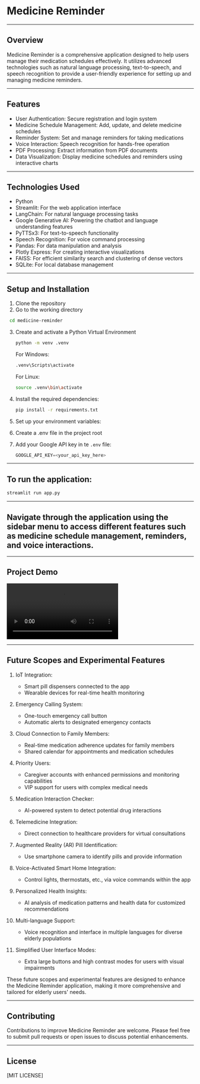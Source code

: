 # Medicine Reminder
---
## Overview

Medicine Reminder is a comprehensive application designed to help users manage their medication schedules effectively. It utilizes advanced technologies such as natural language processing, text-to-speech, and speech recognition to provide a user-friendly experience for setting up and managing medicine reminders.

---

## Features

- User Authentication: Secure registration and login system
- Medicine Schedule Management: Add, update, and delete medicine schedules
- Reminder System: Set and manage reminders for taking medications
- Voice Interaction: Speech recognition for hands-free operation
- PDF Processing: Extract information from PDF documents
- Data Visualization: Display medicine schedules and reminders using interactive charts

---

## Technologies Used

- Python
- Streamlit: For the web application interface
- LangChain: For natural language processing tasks
- Google Generative AI: Powering the chatbot and language understanding features
- PyTTSx3: For text-to-speech functionality
- Speech Recognition: For voice command processing
- Pandas: For data manipulation and analysis
- Plotly Express: For creating interactive visualizations
- FAISS: For efficient similarity search and clustering of dense vectors
- SQLite: For local database management

---

## Setup and Installation

1. Clone the repository
2. Go to the working directory
  ```bash
   cd medicine-reminder
   ```
3. Create and activate a Python Virtual Environment
   ```bash
   python -m venv .venv
   ```
   For Windows:
   ```bash
   .venv\Scripts\activate
   ```
   For Linux:
   ```bash
   source .venv\bin\activate
   ```
4. Install the required dependencies:
   ```bash
   pip install -r requirements.txt
   ```

5. Set up your environment variables:
6. Create a .env file in the project root
7. Add your Google API key in te `.env` file:
   ```python
   GOOGLE_API_KEY=<your_api_key_here>
   ```

---

## To run the application:
```bash
streamlit run app.py
```

---

## Navigate through the application using the sidebar menu to access different features such as medicine schedule management, reminders, and voice interactions.

---

## Project Demo

<video controls>
  <source src="project-demo.webm" type="video/webm">
  Your browser does not support the video tag.
</video>

---

## Future Scopes and Experimental Features

1. IoT Integration:
   - Smart pill dispensers connected to the app
   - Wearable devices for real-time health monitoring

2. Emergency Calling System:
   - One-touch emergency call button
   - Automatic alerts to designated emergency contacts

3. Cloud Connection to Family Members:
   - Real-time medication adherence updates for family members
   - Shared calendar for appointments and medication schedules

4. Priority Users:
   - Caregiver accounts with enhanced permissions and monitoring capabilities
   - VIP support for users with complex medical needs

5. Medication Interaction Checker:
   - AI-powered system to detect potential drug interactions

6. Telemedicine Integration:
   - Direct connection to healthcare providers for virtual consultations

7. Augmented Reality (AR) Pill Identification:
   - Use smartphone camera to identify pills and provide information

8. Voice-Activated Smart Home Integration:
   - Control lights, thermostats, etc., via voice commands within the app

9. Personalized Health Insights:
    - AI analysis of medication patterns and health data for customized recommendations

10. Multi-language Support:
    - Voice recognition and interface in multiple languages for diverse elderly populations

11. Simplified User Interface Modes:
    - Extra large buttons and high contrast modes for users with visual impairments

These future scopes and experimental features are designed to enhance the Medicine Reminder application, making it more comprehensive and tailored for elderly users' needs.

---

## Contributing
Contributions to improve Medicine Reminder are welcome. Please feel free to submit pull requests or open issues to discuss potential enhancements.

---

## License
[MIT LICENSE]
